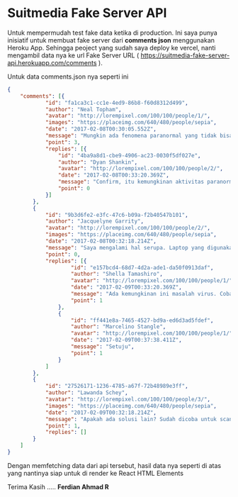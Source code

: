# Suitmedia Fake Server API

Untuk mempermudah test fake data ketika di production. Ini saya punya inisiatif untuk membuat fake server dari **comments json** menggunakan Heroku App. 
Sehingga peoject yang sudah saya deploy ke vercel, nanti mengambil data nya ke url Fake Server URL ( https://suitmedia-fake-server-api.herokuapp.com/comments ).

Untuk data comments.json nya seperti ini

```json
{
    "comments": [{
            "id": "fa1ca3c1-cc1e-4ed9-86b8-f60d8312d499",
            "author": "Neal Topham",
            "avatar": "http://lorempixel.com/100/100/people/1/",
            "images": "https://placeimg.com/640/480/people/sepia",
            "date": "2017-02-08T00:30:05.552Z",
            "message": "Mungkin ada fenomena paranormal yang tidak bisa dijelaskan. Lebih baik nyala mati sendiri daripada tidak nyala sama sekali",
            "point": 3,
            "replies": [{
                "id": "4ba9a8d1-cbe9-4906-ac23-0030f5df027e",
                "author": "Dyan Shankin",
                "avatar": "http://lorempixel.com/100/100/people/2/",
                "date": "2017-02-08T00:33:20.369Z",
                "message": "Confirm, itu kemungkinan aktivitas paranormal.",
                "point": 0
            }]
        },
        {
            "id": "9b3d6fe2-e3fc-47c6-b09a-f2b40547b101",
            "author": "Jacquelyne Garrity",
            "avatar": "http://lorempixel.com/100/100/people/2/",
            "images": "https://placeimg.com/640/480/people/sepia",
            "date": "2017-02-08T00:32:18.214Z",
            "message": "Saya mengalami hal serupa. Laptop yang digunakan Toshiba L645. Tolong infonya.",
            "point": 0,
            "replies": [{
                    "id": "e157bcd4-68d7-4d2a-ade1-da50f0913daf",
                    "author": "Shella Tamashiro",
                    "avatar": "http://lorempixel.com/100/100/people/1/",
                    "date": "2017-02-09T00:33:20.369Z",
                    "message": "Ada kemungkinan ini masalah virus. Coba dilakukan virus scan menggunakan software anti virus.",
                    "point": 1
                },
                {
                    "id": "ff441e8a-7465-4527-bd9a-ed6d3ad5fdef",
                    "author": "Marcelino Stangle",
                    "avatar": "http://lorempixel.com/100/100/people/1/",
                    "date": "2017-02-09T00:37:38.411Z",
                    "message": "Setuju",
                    "point": 1
                }
            ]
        },
        {
            "id": "27526171-1236-4785-a67f-72b48989e3ff",
            "author": "Lawanda Schey",
            "avatar": "http://lorempixel.com/100/100/people/3/",
            "images": "https://placeimg.com/640/480/people/sepia",
            "date": "2017-02-09T00:32:18.214Z",
            "message": "Apakah ada solusi lain? Sudah dicoba untuk scan virus tapi kasus ini tetap ada.",
            "point": 1,
            "replies": []
        }
    ]
}
```

Dengan memfetching data dari api tersebut, hasil data nya seperti di atas yang nantinya siap untuk di render ke React HTML Elements

Terima Kasih .....
**Ferdian Ahmad R**
